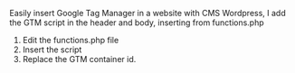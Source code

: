 Easily insert Google Tag Manager in a website with CMS Wordpress, I add the GTM script in the header and body, inserting from functions.php

1. Edit the functions.php file
2. Insert the script
3. Replace the GTM container id.
